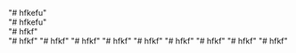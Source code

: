 "# hfkefu"  
"# hfkefu"  
"# hfkf"  
"# hfkf" 
"# hfkf" 
"# hfkf" 
"# hfkf" 
"# hfkf" 
"# hfkf" 
"# hfkf" 
"# hfkf" 
"# hfkf" 
